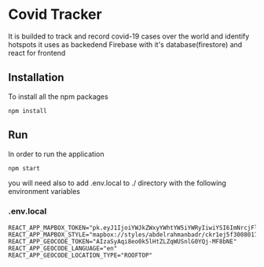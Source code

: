 # Covid Tracker
It is builded to track and record covid-19 cases over the world and identify hotspots 
it uses as backedend Firebase with it's database(firestore) and react for frontend 
## Installation
To install all the npm packages
```
npm install
```
## Run 
In order to run the application
```
npm start
```
you will need also to add .env.local to ./ directory with the following environment variables
### .env.local
```
REACT_APP_MAPBOX_TOKEN="pk.eyJ1IjoiYWJkZWxyYWhtYW5iYWRyIiwiYSI6ImNrcjFlM3l1NDFhb3Aydm83NXluNXdyN3QifQ.WRdcykHsrGwUcV_pQmVhcA"
REACT_APP_MAPBOX_STYLE="mapbox://styles/abdelrahmanbadr/ckr1ej5f3008017mef652qknh"
REACT_APP_GEOCODE_TOKEN="AIzaSyAqi8eo0k5lHtZLZqWUSnlG0YQj-MF8bNE"
REACT_APP_GEOCODE_LANGUAGE="en"
REACT_APP_GEOCODE_LOCATION_TYPE="ROOFTOP"
```
